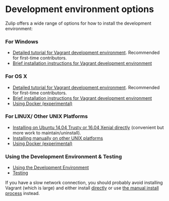 # Development environment options

Zulip offers a wide range of options for how to install the
development environment:

### For Windows 
 
* [Detailed tutorial for Vagrant development environment](dev-env-first-time-contributors.html).  Recommended for first-time contributors.
* [Brief installation instructions for Vagrant development environment](brief-install-vagrant-dev.html)

### For OS X

* [Detailed tutorial for Vagrant development environment](dev-env-first-time-contributors.html).  Recommended for first-time contributors.
* [Brief installation instructions for Vagrant development environment](brief-install-vagrant-dev.html)
* [Using Docker (experimental)](install-docker-dev.html)
 
### For LINUX/ Other UNIX Platforms

 *  [Installing on Ubuntu 14.04 Trusty or 16.04 Xenial directly](install-ubuntu-without-vagrant-dev.html) (convenient but more work to maintain/uninstall).
 * [Installing manually on other UNIX platforms](install-generic-unix-dev.html)
 * [Using Docker (experimental)](install-docker-dev.html)

### Using the Development Environment & Testing
 * [Using the Development Environment](using-dev-environment.html)
 * [Testing](testing.html)

If you have a slow network connection, you should probably avoid
installing Vagrant (which is large) and either install
[directly](install-ubuntu-without-vagrant-dev.html) or use [the manual
install process](install-generic-unix-dev.html) instead.
